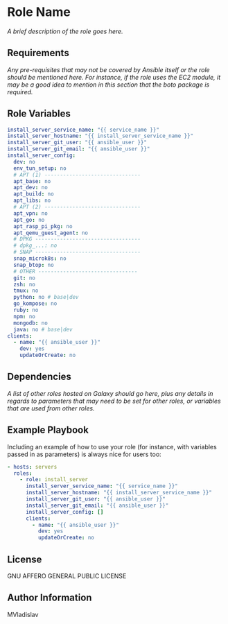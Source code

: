 # Role Name

_A brief description of the role goes here._

## Requirements

_Any pre-requisites that may not be covered by Ansible itself or the role should be mentioned here. For instance, if the role uses the EC2 module, it may be a good idea to mention in this section that the boto package is required._

## Role Variables

```yml
install_server_service_name: "{{ service_name }}"
install_server_hostname: "{{ install_server_service_name }}"
install_server_git_user: "{{ ansible_user }}"
install_server_git_email: "{{ ansible_user }}"
install_server_config:
  dev: no
  env_tun_setup: no
  # APT (1) -------------------------------
  apt_base: no
  apt_dev: no
  apt_build: no
  apt_libs: no
  # APT (2) -------------------------------
  apt_vpn: no
  apt_go: no
  apt_rasp_pi_pkg: no
  apt_qemu_guest_agent: no
  # DPKG ----------------------------------
  # dpkg_...: no
  # SNAP ----------------------------------
  snap_microk8s: no
  snap_btop: no
  # OTHER --------------------------------
  git: no
  zsh: no
  tmux: no
  python: no # base|dev
  go_kompose: no
  ruby: no
  npm: no
  mongodb: no
  java: no # base|dev
clients:
  - name: "{{ ansible_user }}"
    dev: yes
    updateOrCreate: no
```

## Dependencies

_A list of other roles hosted on Galaxy should go here, plus any details in regards to parameters that may need to be set for other roles, or variables that are used from other roles._

## Example Playbook

Including an example of how to use your role (for instance, with variables passed in as parameters) is always nice for users too:

```yml
- hosts: servers
  roles:
    - role: install_server
      install_server_service_name: "{{ service_name }}"
      install_server_hostname: "{{ install_server_service_name }}"
      install_server_git_user: "{{ ansible_user }}"
      install_server_git_email: "{{ ansible_user }}"
      install_server_config: []
      clients:
        - name: "{{ ansible_user }}"
          dev: yes
          updateOrCreate: no
```

## License

GNU AFFERO GENERAL PUBLIC LICENSE

## Author Information

MVladislav
